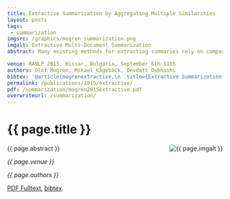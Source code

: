 ```yaml
---
title: Extractive Summarization by Aggregating Multiple Similarities
layout: posts
tags:
 - summarization
imgsrc: /graphics/mogren_summarization.png
imgalt: Extractive Multi-Document Summarization
abstract: Many existing methods for extracting summaries rely on comparing the similarity of two sentences in some way. In this paper, we present new ways of measuring this similarity, based on sentiment analysis and continuous vector space representations, and show that combining these together with similarity measures from existing methods, helps to create better summaries. The finding is demonstrated with MULTSUM, a novel summarization method that uses ideas from kernel methods to combine sentence similarity measures. Submodular optimization is then used to produce summaries that take several different similarity measures into account. Our method improves over the state-of-the-art on standard benchmark datasets; it is also fast and scale to large document collections, and the results are statistically significant.

venue: RANLP 2015, Hissar, Bulgaria, September 6th-11th
authors: Olof Mogren, Mikael Kågebäck, Devdatt Dubhashi
bibtex: '@article{mogrenextractive,\n  title={Extractive Summarization by Aggregating Multiple Similarities},\n  author={Mogren, Olof and Kågebäck, Mikael and Dubhashi, Devdatt},\n  journal={RECENT ADVANCES IN NATURAL LANGUAGE PROCESSING 2015},\n  pages={451}\n}'
permalink: /publications/2015/extractive/
pdf: /summarization/mogren2015extractive.pdf
overwriteurl: /summarization/
---
```


# {{ page.title }}


<img src="{{ page.imgsrc }}" alt="{{ page.imgalt }}" style="float: right;" />
<p>
{{ page.abstract }}
</p>
<p><em>{{ page.venue }}</em></p>
<p><em>{{ page.authors }}</em></p>
<a href="{{ page.pdf }}">PDF Fulltext</a>,
<a href="javascript:void(null);" onclick="showBibtex(event, '{{ page.bibtex }}')">bibtex</a>.
